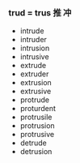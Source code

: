 ### trud = trus 推 冲

- intrude
- intruder
- intrusion
- intrusive
- extrude
- extruder
- extrusion
- extrusive
- protrude
- proturdent
- protrusile
- protrusion
- protrusive
- detrude
- detrusion